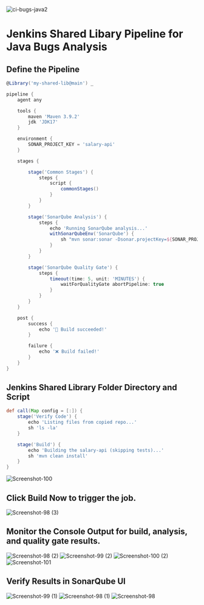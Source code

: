 ![ci-bugs-java2](https://github.com/user-attachments/assets/6a53cf9c-ffd5-44af-9345-487d04ac42b7)

# **Jenkins Shared Libary Pipeline for Java Bugs Analysis**

## Define the Pipeline
```groovy
@Library('my-shared-lib@main') _

pipeline {
    agent any

    tools {
        maven 'Maven 3.9.2'
        jdk 'JDK17'
    }

    environment {
        SONAR_PROJECT_KEY = 'salary-api'
    }

    stages {

        stage('Common Stages') {
            steps {
                script {
                    commonStages()
                }
            }
        }

        stage('SonarQube Analysis') {
            steps {
                echo 'Running SonarQube analysis...'
                withSonarQubeEnv('SonarQube') {
                    sh "mvn sonar:sonar -Dsonar.projectKey=${SONAR_PROJECT_KEY}"
                }
            }
        }

        stage('SonarQube Quality Gate') {
            steps {
                timeout(time: 5, unit: 'MINUTES') {
                    waitForQualityGate abortPipeline: true
                }
            }
        }
    }

    post {
        success {
            echo '🎉 Build succeeded!'
        }

        failure {
            echo '❌ Build failed!'
        }
    }
}
```
## Jenkins Shared Library Folder Directory and Script
```groovy
def call(Map config = [:]) {
    stage('Verify Code') {
        echo 'Listing files from copied repo...'
        sh 'ls -la'
    }

    stage('Build') {
        echo 'Building the salary-api (skipping tests)...'
        sh 'mvn clean install'
    }
}
```
![Screenshot-100](https://github.com/user-attachments/assets/de6af916-889b-40d4-adec-5c0e5a5e2f6b)

## Click Build Now to trigger the job.
![Screenshot-98 (3)](https://github.com/user-attachments/assets/1bfdd4f4-3deb-4f1d-8610-f8cc81d8aff7)

## Monitor the Console Output for build, analysis, and quality gate results.
![Screenshot-98 (2)](https://github.com/user-attachments/assets/635248f0-3255-404c-8ffb-0eeaeeba9179)
![Screenshot-99 (2)](https://github.com/user-attachments/assets/7c815c87-7ab6-4664-8a93-f141b02457a0)
![Screenshot-100 (2)](https://github.com/user-attachments/assets/f8fcd099-158d-49bf-a5d7-407b1a5b7153)
![Screenshot-101](https://github.com/user-attachments/assets/2ba23ed6-4479-44e9-9eea-8e20d8466329)

## Verify Results in SonarQube UI
![Screenshot-99 (1)](https://github.com/user-attachments/assets/2f2ae058-0a8e-4601-b90c-7524ff072e0a)
![Screenshot-98 (1)](https://github.com/user-attachments/assets/1d195b79-8a50-420c-a95e-a66a3eb1ccc1)
![Screenshot-98](https://github.com/user-attachments/assets/40352e78-d3d9-49c6-87fc-246218f02568)

